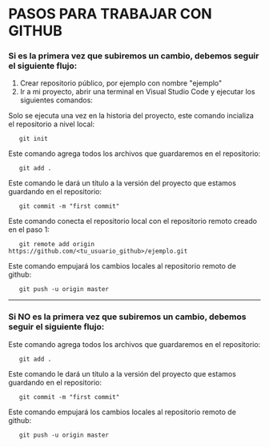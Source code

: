 # PASOS PARA TRABAJAR CON GITHUB

### Si es la primera vez que subiremos un cambio, debemos seguir el siguiente flujo:

1. Crear repositorio público, por ejemplo con nombre "ejemplo"
2. Ir a mi proyecto, abrir una terminal en Visual Studio Code y ejecutar los siguientes comandos:

Solo se ejecuta una vez en la historia del proyecto, este comando incializa el repositorio  a nivel local:
```
   git init
```

Este comando agrega todos los archivos que guardaremos en el repositorio:
```
   git add .
```

Este comando le dará un título a la versión del proyecto que estamos guardando en el repositorio:
```
   git commit -m "first commit"
```

Este comando conecta el repositorio local con el repositorio remoto creado en el paso 1:
```
   git remote add origin https://github.com/<tu_usuario_github>/ejemplo.git
```

Este comando empujará los cambios locales al repositorio remoto de github:
```
   git push -u origin master
```

---

### Si NO es la primera vez que subiremos un cambio, debemos seguir el siguiente flujo:

Este comando agrega todos los archivos que guardaremos en el repositorio:
```
   git add .
```

Este comando le dará un título a la versión del proyecto que estamos guardando en el repositorio:
```
   git commit -m "first commit"
```

Este comando empujará los cambios locales al repositorio remoto de github:
```
   git push -u origin master
```

